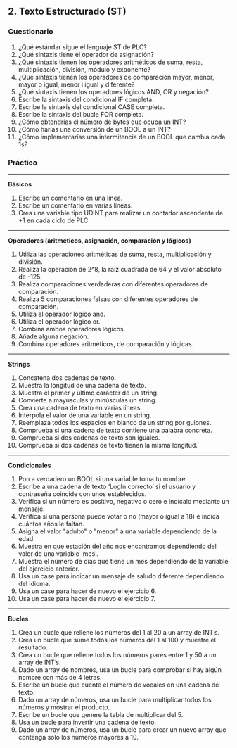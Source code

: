 

## 2. Texto Estructurado (ST) ##
### Cuestionario ###
1. ¿Qué estándar sigue el lenguaje ST de PLC?
2. ¿Qué sintaxis tiene el operador de asignación?
3. ¿Qué sintaxis tienen los operadores aritméticos de suma, resta, multiplicación, división, módulo y exponente?
4. ¿Qué sintaxis tienen los operadores de comparación mayor, menor, mayor o igual, menor i igual y diferente?
5. ¿Qué sintaxis tienen los operadores lógicos AND, OR y negación? 
6. Escribe la sintaxis del condicional IF completa.
7. Escribe la sintaxis del condicional CASE completa.
8. Escribe la sintaxis del bucle FOR completa.
9. ¿Cómo obtendrías el número de bytes que ocupa un INT?
10.	¿Cómo harías una conversión de un BOOL a un INT?
11.	¿Cómo implementarías una intermitencia de un BOOL que cambia cada 1s?

### Práctico ###

*** 
**Básicos**
1.	Escribe un comentario en una línea.
2.	Escribe un comentario en varias líneas.
3.	Crea una variable tipo UDINT para realizar un contador ascendente de +1 en cada ciclo de PLC. 

***
**Operadores (aritméticos, asignación, comparación y lógicos)**
1.	Utiliza las operaciones aritméticas de suma, resta, multiplicación y división.
2.	Realiza la operación de 2^8, la raíz cuadrada de 64 y el valor absoluto de -125. 
3.	Realiza comparaciones verdaderas con diferentes operadores de comparación.
4.	Realiza 5 comparaciones falsas con diferentes operadores de comparación.
5.	Utiliza el operador lógico and.
6.	Utiliza el operador lógico or.
7.	Combina ambos operadores lógicos.
8.	Añade alguna negación.
9.	Combina operadores aritméticos, de comparación y lógicas.


***
**Strings**
1.	Concatena dos cadenas de texto.
2.	Muestra la longitud de una cadena de texto.
3.	Muestra el primer y último carácter de un string.
4.	Convierte a mayúsculas y minúsculas un string.
5.	Crea una cadena de texto en varias líneas.
6.	Interpola el valor de una variable en un string.
7.	Reemplaza todos los espacios en blanco de un string por guiones.
8.	Comprueba si una cadena de texto contiene una palabra concreta.
9.	Comprueba si dos cadenas de texto son iguales.
10.	Comprueba si dos cadenas de texto tienen la misma longitud.

***
**Condicionales**
1.	Pon a verdadero un BOOL si una variable toma tu nombre.
2.	Escribe a una cadena de texto ‘LogIn correcto’ si el usuario y contraseña coincide con unos establecidos.
3.	Verifica si un número es positivo, negativo o cero e indícalo mediante un mensaje. 
4.	Verifica si una persona puede votar o no (mayor o igual a 18) e indica cuántos años le faltan.
5.	Asigna el valor "adulto" o "menor" a una variable dependiendo de la edad. 
6.	Muestra en que estación del año nos encontramos dependiendo del valor de una variable 'mes'.
7.	Muestra el número de días que tiene un mes dependiendo de la variable del ejercicio anterior.
8.	Usa un case para indicar un mensaje de saludo diferente dependiendo del idioma.
9.	Usa un case para hacer de nuevo el ejercicio 6.
10.	Usa un case para hacer de nuevo el ejercicio 7.

***
**Bucles**
1.	Crea un bucle que rellene los números del 1 al 20 a un array de INT’s.
2.	Crea un bucle que sume todos los números del 1 al 100 y muestre el resultado.
3.	Crea un bucle que rellene todos los números pares entre 1 y 50 a un array de INT’s.
4.	Dado un array de nombres, usa un bucle para comprobar si hay algún nombre con más de 4 letras. 
5.	Escribe un bucle que cuente el número de vocales en una cadena de texto.
6.	Dado un array de números, usa un bucle para multiplicar todos los números y mostrar el producto.
7.	Escribe un bucle que genere la tabla de multiplicar del 5.
8.	Usa un bucle para invertir una cadena de texto.
9.	Dado un array de números, usa un bucle para crear un nuevo array que contenga solo los números mayores a 10.

